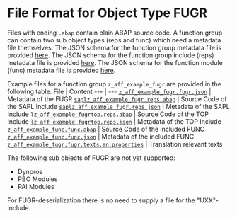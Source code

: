 # File Format for Object Type FUGR

Files with ending `.abap` contain plain ABAP source code.
A function group can contain two sub object types (reps and func) which need a metadata file themselves.
The JSON schema for the function group metadata file is provided [here](./fugr.json).
The JSON schema for the function group include (reps) metadata file is provided [here](./reps.json).
The JSON schema for the function module (func) metadata file is provided [here](./func.json).

Example files for a function group `z_aff_example_fugr` are provided in the following table.
File | Content
 --- | ---
[`z_aff_example_fugr.fugr.json`](./examples/z_aff_example_fugr.fugr.json)                 | Metadata of the FUGR
[`saplz_aff_example_fugr.reps.abap`](./examples/saplz_aff_example_fugr.reps.abap)         | Source Code of the SAPL Include
[`saplz_aff_example_fugr.reps.json`](./examples/saplz_aff_example_fugr.reps.json)         | Metadata of the SAPL Include
[`lz_aff_example_fugrtop.reps.abap`](./examples/lz_aff_example_fugrtop.reps.abap) 	  | Source Code of the TOP Include
[`lz_aff_example_fugrtop.reps.json`](./examples/lz_aff_example_fugrtop.reps.json)         | Metadata of the TOP Include
[`z_aff_example_func.func.abap`](./examples/z_aff_example_func.func.abap)                 | Source Code of the included FUNC
[`z_aff_example_func.func.json`](./examples/z_aff_example_func.func.json)                 | Metadata of the included FUNC
[`z_aff_example_fugr.fugr.texts.en.properties`](./examples/z_aff_example_fugr.fugr.texts.en.properties)   | Translation relevant texts

The following sub objects of FUGR are not yet supported:
* Dynpros
* PBO Modules
* PAI Modules

For FUGR-deserialization there is no need to supply a file for the "UXX"-include.